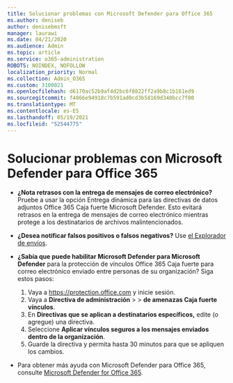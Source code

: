 ```yaml
---
title: Solucionar problemas con Microsoft Defender para Office 365
ms.author: deniseb
author: denisebmsft
manager: laurawi
ms.date: 04/21/2020
ms.audience: Admin
ms.topic: article
ms.service: o365-administration
ROBOTS: NOINDEX, NOFOLLOW
localization_priority: Normal
ms.collection: Admin_O365
ms.custom: 3100021
ms.openlocfilehash: d6170ac52b9af4d2bc6f8822ff2a9b8c1b161ed9
ms.sourcegitcommit: f4866e94918c7b591ad0cd3b58169d340bcc7f00
ms.translationtype: MT
ms.contentlocale: es-ES
ms.lasthandoff: 05/19/2021
ms.locfileid: "52544775"
---
```

# <a name="troubleshoot-issues-with-microsoft-defender-for-office-365"></a>Solucionar problemas con Microsoft Defender para Office 365

- **¿Nota retrasos con la entrega de mensajes de correo electrónico?** Pruebe a usar la opción Entrega dinámica para las directivas de datos adjuntos Office 365 Caja fuerte Microsoft Defender. Esto evitará retrasos en la entrega de mensajes de correo electrónico mientras protege a los destinatarios de archivos malintencionados.
- **¿Desea notificar falsos positivos o falsos negativos?** Use [el Explorador de envíos](https://protection.office.com/reportsubmission).
- **¿Sabía que puede habilitar Microsoft Defender para Microsoft Defender** para la protección de vínculos Office 365 Caja fuerte para correo electrónico enviado entre personas de su organización? Siga estos pasos:
    1. Vaya a https://protection.office.com y inicie sesión.
    2. Vaya a **Directiva de administración**  >    >  **de amenazas Caja fuerte vínculos**.
    3. En **Directivas que se aplican a destinatarios específicos,** edite (o agregue) una directiva.
    4. Seleccione **Aplicar vínculos seguros a los mensajes enviados dentro de la organización**.
    5. Guarde la directiva y permita hasta 30 minutos para que se apliquen los cambios.

- Para obtener más ayuda con Microsoft Defender para Office 365, consulte [Microsoft Defender for Office 365](/microsoft-365/security/office-365-security/office-365-atp).